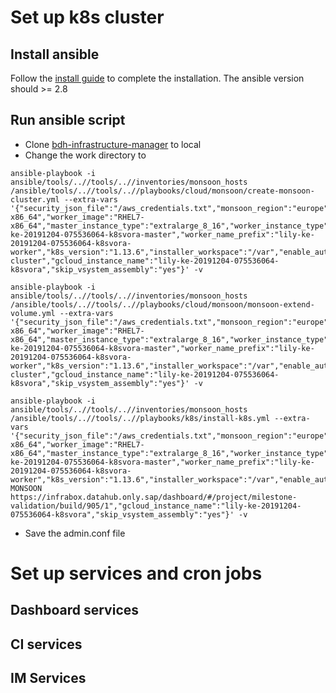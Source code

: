 # Set up k8s cluster
## Install ansible
Follow the [install guide](https://docs.ansible.com/ansible/2.8/installation_guide/intro_installation.html#intro-installation-guide) to complete the installation. The ansible version should >= 2.8

## Run ansible script
- Clone [bdh-infrastructure-manager](https://github.wdf.sap.corp/bdh/bdh-infrastructure-manager.git) to local
- Change the work directory to 
```
ansible-playbook -i ansible/tools/..//tools/..//inventories/monsoon_hosts /ansible/tools/..//tools/..//playbooks/cloud/monsoon/create-monsoon-cluster.yml --extra-vars '{"security_json_file":"/aws_credentials.txt","monsoon_region":"europe","monsoon_zone":"rot_1","master_image":"RHEL7-x86_64","worker_image":"RHEL7-x86_64","master_instance_type":"extralarge_8_16","worker_instance_type":"extralarge_8_16","monsoon_volume_size":200,"number_of_workers":3,"master_name":"lily-ke-20191204-075536064-k8svora-master","worker_name_prefix":"lily-ke-20191204-075536064-k8svora-worker","k8s_version":"1.13.6","installer_workspace":"/var","enable_authentication":"no","user_email":"lily.ke@sap.com","project_name":"k8svora","period":"16","description":"CI cluster","gcloud_instance_name":"lily-ke-20191204-075536064-k8svora","skip_vsystem_assembly":"yes"}' -v
```

```
ansible-playbook -i ansible/tools/..//tools/..//inventories/monsoon_hosts /ansible/tools/..//tools/..//playbooks/cloud/monsoon/monsoon-extend-volume.yml --extra-vars '{"security_json_file":"/aws_credentials.txt","monsoon_region":"europe","monsoon_zone":"rot_1","master_image":"RHEL7-x86_64","worker_image":"RHEL7-x86_64","master_instance_type":"extralarge_8_16","worker_instance_type":"extralarge_8_16","monsoon_volume_size":200,"number_of_workers":3,"master_name":"lily-ke-20191204-075536064-k8svora-master","worker_name_prefix":"lily-ke-20191204-075536064-k8svora-worker","k8s_version":"1.13.6","installer_workspace":"/var","enable_authentication":"no","user_email":"lily.ke@sap.com","project_name":"k8svora","period":"16","description":"CI cluster","gcloud_instance_name":"lily-ke-20191204-075536064-k8svora","skip_vsystem_assembly":"yes"}' -v
```
```
ansible-playbook -i ansible/tools/..//tools/..//inventories/monsoon_hosts /ansible/tools/..//tools/..//playbooks/k8s/install-k8s.yml --extra-vars '{"security_json_file":"/aws_credentials.txt","monsoon_region":"europe","monsoon_zone":"rot_1","master_image":"RHEL7-x86_64","worker_image":"RHEL7-x86_64","master_instance_type":"extralarge_8_16","worker_instance_type":"extralarge_8_16","monsoon_volume_size":200,"number_of_workers":3,"master_name":"lily-ke-20191204-075536064-k8svora-master","worker_name_prefix":"lily-ke-20191204-075536064-k8svora-worker","k8s_version":"1.13.6","installer_workspace":"/var","enable_authentication":"no","user_email":"lily.ke@sap.com","project_name":"k8svora","period":"16","description":"MILESTONE_VALIDATION MONSOON https://infrabox.datahub.only.sap/dashboard/#/project/milestone-validation/build/905/1","gcloud_instance_name":"lily-ke-20191204-075536064-k8svora","skip_vsystem_assembly":"yes"}' -v
```
- Save the admin.conf file

# Set up services and cron jobs
## Dashboard services
## CI services
## IM Services
